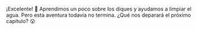 ¡Excelente! :tada: Aprendimos un poco sobre los diques y ayudamos a limpiar el agua. Pero esta aventura todavía no termina. ¿Qué nos deparará el próximo capítulo? :open_mouth:

